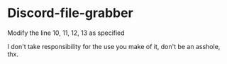 # Discord-file-grabber

Modify the line 10, 11, 12, 13 as specified

I don't take responsibility for the use you make of it, don't be an asshole, thx.
